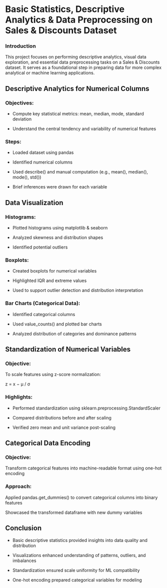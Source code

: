 # Basic Statistics, Descriptive Analytics & Data Preprocessing on Sales & Discounts Dataset
### Introduction
This project focuses on performing descriptive analytics, visual data exploration, and essential data preprocessing tasks on a Sales & Discounts dataset. It serves as a foundational step in preparing data for more complex analytical or machine learning applications.

## Descriptive Analytics for Numerical Columns
### Objectives:
- Compute key statistical metrics: mean, median, mode, standard deviation

- Understand the central tendency and variability of numerical features

### Steps:
- Loaded dataset using pandas

- Identified numerical columns

- Used describe() and manual computation (e.g., mean(), median(), mode(), std())

- Brief inferences were drawn for each variable

## Data Visualization
### Histograms:
- Plotted histograms using matplotlib & seaborn

- Analyzed skewness and distribution shapes

- Identified potential outliers

### Boxplots:
- Created boxplots for numerical variables

- Highlighted IQR and extreme values

- Used to support outlier detection and distribution interpretation

### Bar Charts (Categorical Data):
- Identified categorical columns

- Used value_counts() and plotted bar charts

- Analyzed distribution of categories and dominance patterns

## Standardization of Numerical Variables
### Objective: ### 
To scale features using z-score normalization:

z = x − μ / σ ​
 
### Highlights:
- Performed standardization using sklearn.preprocessing.StandardScaler

- Compared distributions before and after scaling

- Verified zero mean and unit variance post-scaling

## Categorical Data Encoding
### Objective:
Transform categorical features into machine-readable format using one-hot encoding

### Approach:
Applied pandas.get_dummies() to convert categorical columns into binary features

Showcased the transformed dataframe with new dummy variables

## Conclusion
- Basic descriptive statistics provided insights into data quality and distribution

- Visualizations enhanced understanding of patterns, outliers, and imbalances

- Standardization ensured scale uniformity for ML compatibility

- One-hot encoding prepared categorical variables for modeling